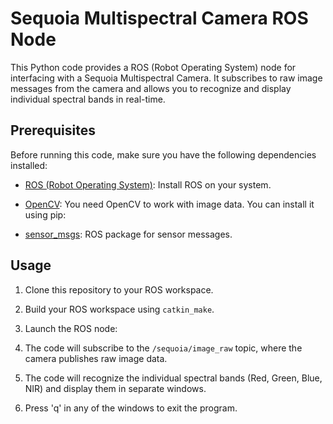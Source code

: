 # Sequoia Multispectral Camera ROS Node

This Python code provides a ROS (Robot Operating System) node for interfacing with a Sequoia Multispectral Camera. It subscribes to raw image messages from the camera and allows you to recognize and display individual spectral bands in real-time.

## Prerequisites

Before running this code, make sure you have the following dependencies installed:

- [ROS (Robot Operating System)](http://wiki.ros.org/ROS/Installation): Install ROS on your system.

- [OpenCV](https://opencv.org/): You need OpenCV to work with image data. You can install it using pip:

- [sensor_msgs](http://wiki.ros.org/sensor_msgs): ROS package for sensor messages.

## Usage

1. Clone this repository to your ROS workspace.

2. Build your ROS workspace using `catkin_make`.

3. Launch the ROS node:

4. The code will subscribe to the `/sequoia/image_raw` topic, where the camera publishes raw image data.

5. The code will recognize the individual spectral bands (Red, Green, Blue, NIR) and display them in separate windows.

6. Press 'q' in any of the windows to exit the program.



